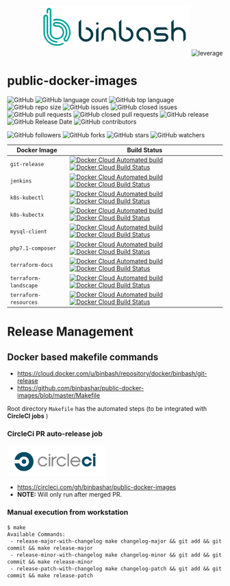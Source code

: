 <div align="center">
    <img src="https://raw.githubusercontent.com/binbashar/public-docker-images/master/figures/binbash.png" alt="drawing" width="350"/>
</div>
<div align="right">
  <img src="https://raw.githubusercontent.com/binbashar/public-docker-images/master/figures/binbash-leverage-docker.png" alt="leverage" width="230"/>
</div>

# public-docker-images

![GitHub](https://img.shields.io/github/license/binbashar/public-docker-images.svg)
![GitHub language count](https://img.shields.io/github/languages/count/binbashar/public-docker-images.svg)
![GitHub top language](https://img.shields.io/github/languages/top/binbashar/public-docker-images.svg)
![GitHub repo size](https://img.shields.io/github/repo-size/binbashar/public-docker-images.svg)
![GitHub issues](https://img.shields.io/github/issues/binbashar/public-docker-images.svg)
![GitHub closed issues](https://img.shields.io/github/issues-closed/binbashar/public-docker-images.svg)
![GitHub pull requests](https://img.shields.io/github/issues-pr/binbashar/public-docker-images.svg)
![GitHub closed pull requests](https://img.shields.io/github/issues-pr-closed/binbashar/public-docker-images.svg)
![GitHub release](https://img.shields.io/github/release/binbashar/public-docker-images.svg)
![GitHub Release Date](https://img.shields.io/github/release-date/binbashar/public-docker-images.svg)
![GitHub contributors](https://img.shields.io/github/contributors/binbashar/public-docker-images.svg)

![GitHub followers](https://img.shields.io/github/followers/binbashar.svg?style=social)
![GitHub forks](https://img.shields.io/github/forks/binbashar/public-docker-images.svg?style=social)
![GitHub stars](https://img.shields.io/github/stars/binbashar/public-docker-images.svg?style=social)
![GitHub watchers](https://img.shields.io/github/watchers/binbashar/public-docker-images.svg?style=social)

|Docker Image| Build Status|
|---|---|
|`git-release`|[![Docker Cloud Automated build](https://img.shields.io/docker/cloud/automated/binbash/git-release.svg)](https://cloud.docker.com/u/binbash/repository/docker/binbash/git-release/general) [![Docker Cloud Build Status](https://img.shields.io/docker/cloud/build/binbash/git-release.svg)](https://cloud.docker.com/u/binbash/repository/docker/binbash/git-release/builds)|
|`jenkins`|[![Docker Cloud Automated build](https://img.shields.io/docker/cloud/automated/binbash/jenkins.svg)](https://cloud.docker.com/u/binbash/repository/docker/binbash/jenkins/general) [![Docker Cloud Build Status](https://img.shields.io/docker/cloud/build/binbash/jenkins.svg)](https://cloud.docker.com/u/binbash/repository/docker/binbash/jenkins/builds)|
|`k8s-kubectl`|[![Docker Cloud Automated build](https://img.shields.io/docker/cloud/automated/binbash/k8s-kubectl.svg)](https://cloud.docker.com/u/binbash/repository/docker/binbash/k8s-kubectl/general) [![Docker Cloud Build Status](https://img.shields.io/docker/cloud/build/binbash/k8s-kubectl.svg)](https://cloud.docker.com/u/binbash/repository/docker/binbash/k8s-kubectl/builds)|
|`k8s-kubectx`|[![Docker Cloud Automated build](https://img.shields.io/docker/cloud/automated/binbash/k8s-kubectx.svg)](https://cloud.docker.com/u/binbash/repository/docker/binbash/k8s-kubectx/general) [![Docker Cloud Build Status](https://img.shields.io/docker/cloud/build/binbash/k8s-kubectx.svg)](https://cloud.docker.com/u/binbash/repository/docker/binbash/k8s-kubectx/builds)|
|`mysql-client`|[![Docker Cloud Automated build](https://img.shields.io/docker/cloud/automated/binbash/mysql-client.svg)](https://cloud.docker.com/u/binbash/repository/docker/binbash/mysql-client/general) [![Docker Cloud Build Status](https://img.shields.io/docker/cloud/build/binbash/mysql-client.svg)](https://cloud.docker.com/u/binbash/repository/docker/binbash/mysql-client/builds)|
|`php7.1-composer`|[![Docker Cloud Automated build](https://img.shields.io/docker/cloud/automated/binbash/php7.1-composer.svg)](https://cloud.docker.com/u/binbash/repository/docker/binbash/php7.1-composer/general) [![Docker Cloud Build Status](https://img.shields.io/docker/cloud/build/binbash/php7.1-composer.svg)](https://cloud.docker.com/u/binbash/repository/docker/binbash/php7.1-composer/builds)|
| `terraform-docs` |[![Docker Cloud Automated build](https://img.shields.io/docker/cloud/automated/binbash/terraform-docs.svg)](https://cloud.docker.com/u/binbash/repository/docker/binbash/terraform-docs/general) [![Docker Cloud Build Status](https://img.shields.io/docker/cloud/build/binbash/terraform-docs.svg)](https://cloud.docker.com/u/binbash/repository/docker/binbash/terraform-docs/builds)|
| `terraform-landscape` |[![Docker Cloud Automated build](https://img.shields.io/docker/cloud/automated/binbash/terraform-landscape.svg)](https://cloud.docker.com/u/binbash/repository/docker/binbash/terraform-landscape/general) [![Docker Cloud Build Status](https://img.shields.io/docker/cloud/build/binbash/terraform-landscape.svg)](https://cloud.docker.com/u/binbash/repository/docker/binbash/terraform-landscape/builds)|
| `terraform-resources` |[![Docker Cloud Automated build](https://img.shields.io/docker/cloud/automated/binbash/terraform-resources.svg)](https://cloud.docker.com/u/binbash/repository/docker/binbash/terraform-resources/general) [![Docker Cloud Build Status](https://img.shields.io/docker/cloud/build/binbash/terraform-resources.svg)](https://cloud.docker.com/u/binbash/repository/docker/binbash/terraform-resources/builds)|

# Release Management

## Docker based makefile commands
- https://cloud.docker.com/u/binbash/repository/docker/binbash/git-release
- https://github.com/binbashar/public-docker-images/blob/master/Makefile

Root directory `Makefile` has the automated steps (to be integrated with **CircleCI jobs** []() )

### CircleCi PR auto-release job
<div align="left">
  <img src="https://raw.githubusercontent.com/binbashar/public-docker-images/master/figures/circleci.png" alt="leverage-circleci" width="230"/>
</div>

- https://circleci.com/gh/binbashar/public-docker-images
- **NOTE:** Will only run after merged PR.

### Manual execution from workstation
```
$ make
Available Commands:
 - release-major-with-changelog make changelog-major && git add && git commit && make release-major
 - release-minor-with-changelog make changelog-minor && git add && git commit && make release-minor
 - release-patch-with-changelog make changelog-patch && git add && git commit && make release-patch
 ```